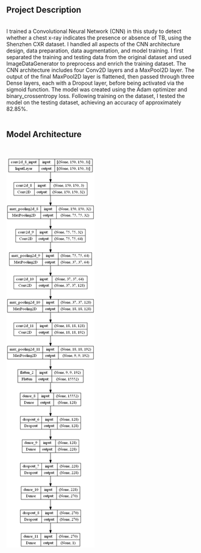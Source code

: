 ## Project Description
<br>
I trained a Convolutional Neural Network (CNN) in this study to detect whether a chest x-ray indicates the presence or absence of TB, using the Shenzhen CXR dataset. I handled all aspects of the CNN architecture design, data preparation, data augmentation, and model training. I first separated the training and testing data from the original dataset and used ImageDataGenerator to preprocess and enrich the training dataset. The CNN architecture includes four Conv2D layers and a MaxPool2D layer. The output of the final MaxPool2D layer is flattened, then passed through three Dense layers, each with a Dropout layer, before being activated via the sigmoid function. The model was created using the Adam optimizer and binary_crossentropy loss. Following training on the dataset, I tested the model on the testing dataset, achieving an accuracy of approximately 82.85%.
<br>
<br>

## Model Architecture
<br>

![circuit diagram](Model_Architecture.png
)
